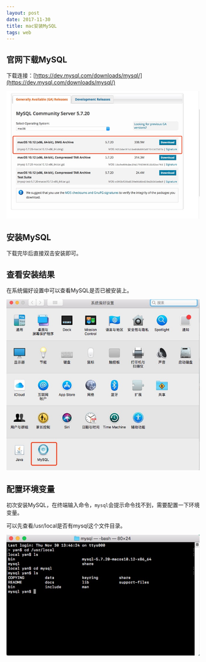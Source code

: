 ```yaml
---
layout: post
date: 2017-11-30
title: mac安装MySQL
tags: web
---
```


## 官网下载MySQL

下载连接：[https://dev.mysql.com/downloads/mysql/](https://dev.mysql.com/downloads/mysql/)

![](../assets/blog/2017113001.png)

## 安装MySQL

下载完毕后直接双击安装即可。

## 查看安装结果

在系统偏好设置中可以查看MySQL是否已被安装上。

![](../assets/blog/2017113002.png)

## 配置环境变量

初次安装MySQL，在终端输入命令，`mysql`会提示命令找不到，需要配置一下环境变量。

可以先查看/usr/local是否有mysql这个文件目录。

![](../assets/blog/2017113003.png)

